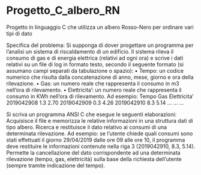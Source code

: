 # Progetto_C_albero_RN
Progetto in linguaggio C che utilizza un albero Rosso-Nero  per ordinare vari tipi di dato

Specifica del problema:
Si supponga di dover progettare un programma per l’analisi un sistema di riscaldamento di un edificio. Il sistema rileva il consumo di gas e di energia elettrica (relativi ad ogni ora) e scrive i dati relativi su un file di log in formato testo, secondo il seguente formato (si assumano campi separati da tabulazione o spazio):
• Tempo: un codice numerico che risulta dalla concatenazione di anno, mese, giorno e ora della rilevazione.
• Gas: un numero reale che rappresenta il consumo in m3 nell’ora di rilevamento.
• Elettricita’: un numero reale che rappresenta il consumo in KWh nell’ora di rilevamento.
Ad esempio:
Tempo   Gas  Elettricita’
2019042908   1.3  2.70
2019042909   0.3  4.26
2019042910   8.3  5.14
...          ...  ...

Si scriva un programma ANSI C che esegue le seguenti elaborazioni:
Acquisisce il file e memorizza le relative informazioni in una struttura dati di tipo albero.
Ricerca e restituisce il dato relativo ai consumi di una determinata rilevazione. Ad esempio: se l’utente chiede quali consumi sono stati effettuati il giorno 29/04/2019 dalle ore 09 alle ore 10, il programma deve restituire le informazioni contenute nella riga 3 (2019042910, 8.3, 5.14).
Permette la cancellazione del dato corrispondente ad una determinata rilevazione (tempo, gas, elettricità) sulla base della richiesta dell’utente (sempre tramite indicazione del tempo).
